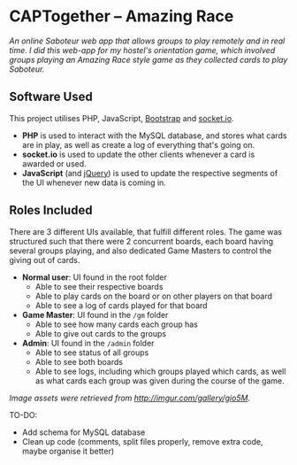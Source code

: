 # CAPTogether &ndash; Amazing Race
*An online Saboteur web app that allows groups to play remotely and in real time. 
I did this web-app for my hostel's orientation game, which involved groups playing
an Amazing Race style game as they collected cards to play Saboteur.*

## Software Used

This project utilises PHP, JavaScript, [Bootstrap](www.getboostrap.com) and [socket.io](https://socket.io/). 
* **PHP** is used to interact with the MySQL database, and stores what cards are in play, as well as
create a log of everything that's going on. 
* **socket.io** is used to update the other clients whenever a card is awarded or used.
* **JavaScript** (and [jQuery](https://jquery.com/)) is used to update the respective segments
of the UI whenever new data is coming in. 

## Roles Included

There are 3 different UIs available, that fulfill different roles. The game was structured
such that there were 2 concurrent boards, each board having several groups playing, and 
also dedicated Game Masters to control the giving out of cards. 

* **Normal user**: UI found in the root folder
    * Able to see their respective boards
    * Able to play cards on the board or on other players on that board
    * Able to see a log of cards played for that board
* **Game Master**: UI found in the `/gm` folder
    * Able to see how many cards each group has
    * Able to give out cards to the groups
* **Admin**: UI found in the `/admin` folder
    * Able to see status of all groups
    * Able to see both boards
    * Able to see logs, including which groups played which cards,
    as well as what cards each group was given during the course
    of the game. 

*Image assets were retrieved from http://imgur.com/gallery/gio5M*. 

TO-DO:
* Add schema for MySQL database
* Clean up code (comments, split files properly, remove extra code, maybe organise it better)